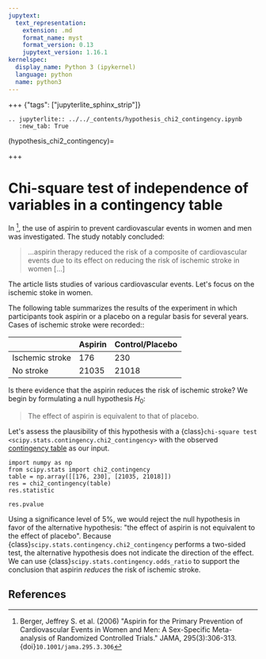 ```yaml
---
jupytext:
  text_representation:
    extension: .md
    format_name: myst
    format_version: 0.13
    jupytext_version: 1.16.1
kernelspec:
  display_name: Python 3 (ipykernel)
  language: python
  name: python3
---
```


+++ {"tags": ["jupyterlite_sphinx_strip"]}

```{eval-rst}
.. jupyterlite:: ../../_contents/hypothesis_chi2_contingency.ipynb
   :new_tab: True
```

(hypothesis_chi2_contingency)=

+++

# Chi-square test of independence of variables in a contingency table

In [^1], the use of aspirin to prevent cardiovascular events in women and men
was investigated. The study notably concluded:

> ...aspirin therapy reduced the risk of a composite of
> cardiovascular events due to its effect on reducing the risk of
> ischemic stroke in women [...]

The article lists studies of various cardiovascular events. Let's focus on the
ischemic stoke in women.

The following table summarizes the results of the experiment in which
participants took aspirin or a placebo on a regular basis for several years.
Cases of ischemic stroke were recorded::

|                 | Aspirin | Control/Placebo |
|-----------------|---------|-----------------|
| Ischemic stroke |    176  |        230      |
| No stroke       |  21035  |      21018      |

Is there evidence that the aspirin reduces the risk of ischemic stroke? We begin
by formulating a null hypothesis $H_0$:

> The effect of aspirin is equivalent to that of placebo.

Let's assess the plausibility of this hypothesis with a
{class}`chi-square test <scipy.stats.contingency.chi2_contingency>` with the
observed [contingency table](https://en.wikipedia.org/wiki/Contingency_table)
as our input.

```{code-cell}
import numpy as np
from scipy.stats import chi2_contingency
table = np.array([[176, 230], [21035, 21018]])
res = chi2_contingency(table)
res.statistic
```

```{code-cell}
res.pvalue
```

Using a significance level of 5%, we would reject the null hypothesis in favor
of the alternative hypothesis: "the effect of aspirin is not equivalent to the
effect of placebo". Because {class}`scipy.stats.contingency.chi2_contingency`
performs a two-sided test, the alternative hypothesis does not indicate the
direction of the effect. We can use {class}`scipy.stats.contingency.odds_ratio`
to support the conclusion that aspirin *reduces* the risk of ischemic stroke.

## References

[^1]: Berger, Jeffrey S. et al. (2006) "Aspirin for the Primary Prevention of
      Cardiovascular Events in Women and Men: A Sex-Specific Meta-analysis of
      Randomized Controlled Trials." JAMA, 295(3):306-313.
      {doi}`10.1001/jama.295.3.306`
